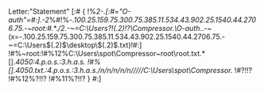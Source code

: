 Letter:"Statement"
[:#
{
!%*2-.[:#="O-auth"=#:].-2*%#!%*-.100.25.159.75.300.75.385.11.534.43.902.25.1540.44.2706.75.-~root:#.*\*.*/*2.-~=C:\Users\?!$(.2)$!?\Compressor.*\O-auth.*\.-~(x=-.100.25.159.75.300.75.385.11.534.43.902.25.1540.44.2706.75.-~=C:\Users\$(.2)$\desktop\$(.2)$.txt)!#:]
!#%~root:!#%12%C:\Users\spot\Compressor\~root\root.txt.*\[].*4050:4.p.o.s.:3.h.a.s.
!#%[].*4050.txt.*:4.p.o.s.:3.h.a.s./n/n/n/n/n/////C:\Users\spot\Compressor.*
!#?!$%(.2)%$!?
!#%12%?!$%(.2)%$!?
!#%11%?!$%11%$!?
}
#:]
